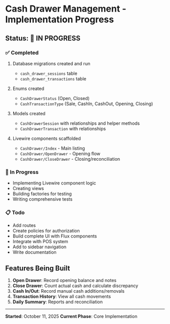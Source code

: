 # Cash Drawer Management - Implementation Progress

## Status: 🚧 IN PROGRESS

### ✅ Completed

1. Database migrations created and run

    - `cash_drawer_sessions` table
    - `cash_drawer_transactions` table

2. Enums created

    - `CashDrawerStatus` (Open, Closed)
    - `CashTransactionType` (Sale, CashIn, CashOut, Opening, Closing)

3. Models created

    - `CashDrawerSession` with relationships and helper methods
    - `CashDrawerTransaction` with relationships

4. Livewire components scaffolded
    - `CashDrawer/Index` - Main listing
    - `CashDrawer/OpenDrawer` - Opening flow
    - `CashDrawer/CloseDrawer` - Closing/reconciliation

### 🚧 In Progress

-   Implementing Livewire component logic
-   Creating views
-   Building factories for testing
-   Writing comprehensive tests

### 📋 Todo

-   Add routes
-   Create policies for authorization
-   Build complete UI with Flux components
-   Integrate with POS system
-   Add to sidebar navigation
-   Write documentation

## Features Being Built

1. **Open Drawer**: Record opening balance and notes
2. **Close Drawer**: Count actual cash and calculate discrepancy
3. **Cash In/Out**: Record manual cash additions/removals
4. **Transaction History**: View all cash movements
5. **Daily Summary**: Reports and reconciliation

---

**Started**: October 11, 2025
**Current Phase**: Core Implementation
